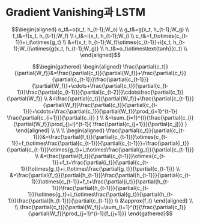# Gradient Vanishing과 LSTM

$$\begin{aligned}
o_t&=o(x_t, h_{t-1};W_o) \\
g_t&=g(x_t, h_{t-1};W_g) \\
f_t&=f(x_t, h_{t-1};W_f) \\
i_t&=i(x_t, h_{t-1};W_i) \\
c_t&=f_t\otimes{c_{t-1}}+i_t\otimes{g_t} \\
&=f(x_t, h_{t-1};W_f)\otimes{c_{t-1}}+i(x_t, h_{t-1};W_i)\otimes{g(x_t, h_{t-1};W_g)} \\
h_t&=o_t\otimes\text{tanh}(c_t) \\
\end{aligned}$$

<!--
$$
\frac{\partial{h_t}}{\partial{W_f}}=\frac{\partial{o_t}}{\partial{W_f}}\otimes\text{tanh}(c_t)+o_t\otimes\frac{\partial{\text{tanh}(c_t)}}{\partial{W_f}} \\
\\
\frac{\partial{\text{tanh}(c_t)}}{\partial{W_f}}=\frac{\partial{\text{tanh}(c_t)}}{\partial{c_t}}\frac{\partial{c_t}}{\partial{W_f}} \\
\begin{aligned}
\frac{\partial{c_t}}{\partial{W_f}}&=\frac{\partial{f_t}}{\partial{W_f}}\otimes{c_{t-1}}
    +f_t\otimes\frac{\partial{c_{t-1}}}{\partial{W_f}}
    +\frac{\partial{i_t}}{\partial{W_f}}\otimes{g_t}
    +i_t\otimes\frac{\partial{g_t}}{\partial{W_f}} \\
&={f_t}\otimes\frac{\partial{c_{t-1}}}{\partial{W_f}}+C_t \\
&=f_t\otimes(f_{t-1}\otimes\frac{\partial{c_{t-2}}}{\partial{W_f}}+C_{t-1})+C_t \\
&=f_t\otimes{f_{t-1}}\otimes(f_{t-2}\otimes\frac{\partial{c_{t-3}}}{\partial{W_f}}+C_{t-2})+f_t\otimes{C_{t-1}}+C_t \\
&=\prod_{i=2}^{t}{f_i}\otimes\frac{\partial{c_1}}{\partial{W_f}}+\sum_{i=1}^{t}{C_i\otimes\Big(\prod_{j=i+1}^{t}{f_j}\Big)}
\end{aligned} \\
$$
-->

$$\begin{gathered}
\begin{aligned}
\frac{\partial{c_t}}{\partial{W_f}}&=\frac{\partial{c_t}}{\partial{W_f}}+\frac{\partial{c_t}}{\partial{c_{t-1}}}\frac{\partial{c_{t-1}}}{\partial{W_f}}+\cdots+\frac{\partial{c_t}}{\partial{c_{t-1}}}\frac{\partial{c_{t-1}}}{\partial{c_{t-2}}}\cdots\frac{\partial{c_1}}{\partial{W_f}} \\
&=\frac{\partial{c_t}}{\partial{W_f}}+\frac{\partial{c_{t-1}}}{\partial{W_f}}\frac{\partial{c_t}}{\partial{c_{t-1}}}+\cdots+\frac{\partial{c_1}}{\partial{W_f}}\prod_{i=1}^{t-1}{
    \frac{\partial{c_{i+1}}}{\partial{c_i}}
} \\
&=\sum_{i=1}^{t}{\frac{\partial{c_i}}{\partial{W_f}}\prod_{j=i}^{t-1}{
    \frac{\partial{c_{j+1}}}{\partial{c_j}}}
}
\end{aligned} \\
\\
\\
\begin{aligned}
\frac{\partial{c_t}}{\partial{c_{t-1}}}&=\frac{\partial{f_t}}{\partial{c_{t-1}}}\otimes{c_{t-1}}+f_t\otimes\frac{\partial{c_{t-1}}}{\partial{c_{t-1}}}+\frac{\partial{i_t}}{\partial{c_{t-1}}}\otimes{g_t}+i_t\otimes\frac{\partial{g_t}}{\partial{c_{t-1}}} \\
&=\frac{\partial{f_t}}{\partial{c_{t-1}}}\otimes{c_{t-1}}+f_t+\frac{\partial{i_t}}{\partial{c_{t-1}}}\otimes{g_t}+i_t\otimes\frac{\partial{g_t}}{\partial{c_{t-1}}} \\
&=\frac{\partial{f_t}}{\partial{h_{t-1}}}\frac{\partial{h_{t-1}}}{\partial{c_{t-1}}}\otimes{c_{t-1}}+f_t+\frac{\partial{i_t}}{\partial{h_{t-1}}}\frac{\partial{h_{t-1}}}{\partial{c_{t-1}}}\otimes{g_t}+i_t\otimes\frac{\partial{g_t}}{\partial{h_{t-1}}}\frac{\partial{h_{t-1}}}{\partial{c_{t-1}}} \\
&\approx{f_t}
\end{aligned} \\
\\
\frac{\partial{c_t}}{\partial{W_f}}=\sum_{i=1}^{t}{\frac{\partial{c_1}}{\partial{W_f}}\prod_{j=1}^{i-1}{f_{j+1}}}
\end{gathered}$$